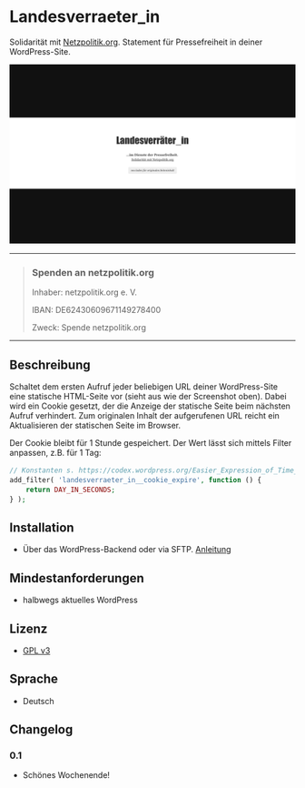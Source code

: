 # Landesverraeter_in
Solidarität mit [Netzpolitik.org](https://netzpolitik.org/2015/verdacht-des-landesverrats-generalbundesanwalt-ermittelt-doch-auch-gegen-uns-nicht-nur-unsere-quellen/). Statement für Pressefreiheit in deiner WordPress-Site.

![Screenshot](https://github.com/glueckpress/landesverraeter_in/raw/master/screenshot.png)

---

> ### Spenden an netzpolitik.org
>
> Inhaber: netzpolitik.org e. V.
>
> IBAN: DE62430609671149278400
>
> Zweck: Spende netzpolitik.org

---

## Beschreibung

Schaltet dem ersten Aufruf jeder beliebigen URL deiner WordPress-Site eine statische HTML-Seite vor (sieht aus wie der Screenshot oben). Dabei wird ein Cookie gesetzt, der die Anzeige der statische Seite beim nächsten Aufruf verhindert. Zum originalen Inhalt der aufgerufenen URL reicht ein Aktualisieren der statischen Seite im Browser.

Der Cookie bleibt für 1 Stunde gespeichert. Der Wert lässt sich mittels Filter anpassen, z.B. für 1 Tag:

```php
// Konstanten s. https://codex.wordpress.org/Easier_Expression_of_Time_Constants
add_filter( 'landesverraeter_in__cookie_expire', function () {
	return DAY_IN_SECONDS;
} );
```

## Installation

* Über das WordPress-Backend oder via SFTP. [Anleitung](http://codex.wordpress.org/Managing_Plugins#Installing_Plugins)

## Mindestanforderungen

* halbwegs aktuelles WordPress

## Lizenz

* [GPL v3](http://www.gnu.org/licenses/gpl-3.0)

## Sprache

* Deutsch

## Changelog

### 0.1

* Schönes Wochenende!
